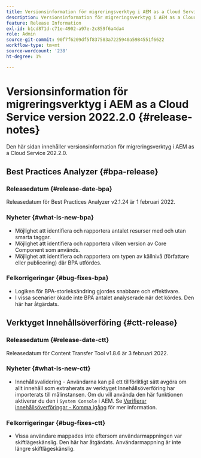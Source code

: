 ```yaml
---
title: Versionsinformation för migreringsverktyg i AEM as a Cloud Service version 2022.2.0
description: Versionsinformation för migreringsverktyg i AEM as a Cloud Service version 2022.2.0
feature: Release Information
exl-id: b1cd871d-c71e-4902-a97e-2c859f6a4da4
role: Admin
source-git-commit: 90f7f6209df5f837583a7225940a5984551f6622
workflow-type: tm+mt
source-wordcount: '238'
ht-degree: 1%

---
```


# Versionsinformation för migreringsverktyg i AEM as a Cloud Service version 2022.2.0 {#release-notes}

Den här sidan innehåller versionsinformation för migreringsverktyg i AEM as a Cloud Service 202.2.0.

## Best Practices Analyzer {#bpa-release}

### Releasedatum {#release-date-bpa}

Releasedatum för Best Practices Analyzer v2.1.24 är 1 februari 2022.

### Nyheter {#what-is-new-bpa}

* Möjlighet att identifiera och rapportera antalet resurser med och utan smarta taggar.
* Möjlighet att identifiera och rapportera vilken version av Core Component som används.
* Möjlighet att identifiera och rapportera om typen av källnivå (författare eller publicering) där BPA utfördes.

### Felkorrigeringar {#bug-fixes-bpa}

* Logiken för BPA-storleksändring gjordes snabbare och effektivare.
* I vissa scenarier ökade inte BPA antalet analyserade när det kördes. Den här har åtgärdats.

## Verktyget Innehållsöverföring {#ctt-release}

### Releasedatum {#release-date-ctt}

Releasedatum för Content Transfer Tool v1.8.6 är 3 februari 2022.

### Nyheter {#what-is-new-ctt}

* Innehållsvalidering - Användarna kan på ett tillförlitligt sätt avgöra om allt innehåll som extraherats av verktyget Innehållsöverföring har importerats till målinstansen. Om du vill använda den här funktionen aktiverar du den i `System Console` i AEM. Se [Verifierar innehållsöverföringar - Komma igång](https://experienceleague.adobe.com/docs/experience-manager-cloud-service/content/migration-journey/cloud-migration/content-transfer-tool/validating-content-transfers.html#getting-started) för mer information.

### Felkorrigeringar {#bug-fixes-ctt}

* Vissa användare mappades inte eftersom användarmappningen var skiftlägeskänslig. Den här har åtgärdats. Användarmappning är inte längre skiftlägeskänslig.
